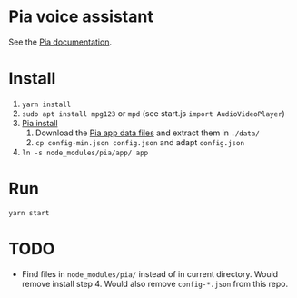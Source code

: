 # Pia voice assistant

See the [Pia documentation](https://docs.pia.im).

# Install

1. `yarn install`
2. `sudo apt install mpg123` or `mpd` (see start.js `import AudioVideoPlayer`)
3. [Pia install](https://docs.pia.im/setup/install)
   1. Download the [Pia app data files](https://pia.im/download/pia-data.tar.bz2) and extract them in `./data/`
   2. `cp config-min.json config.json` and adapt `config.json`
4. `ln -s node_modules/pia/app/ app`

# Run

`yarn start`

# TODO

* Find files in `node_modules/pia/` instead of in current directory. Would remove install step 4. Would also remove `config-*.json` from this repo.
